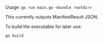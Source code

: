 Usage: `go run main.go <bundle rootdir>`

This currently outputs ManifestResult JSON.

To build the executable for later use:

```
go build
```
